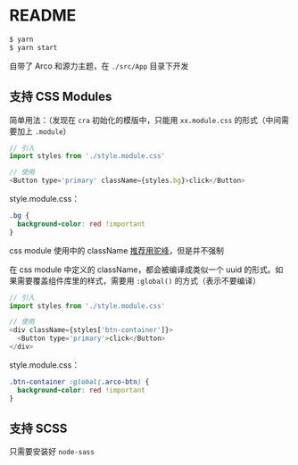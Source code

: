 # README

```bash
$ yarn
$ yarn start
```

自带了 Arco 和源力主题，在 `./src/App` 目录下开发

## 支持 CSS Modules

简单用法：（发现在 `cra` 初始化的模版中，只能用 `xx.module.css` 的形式（中间需要加上 `.module`）

```js
// 引入
import styles from './style.module.css'

// 使用
<Button type='primary' className={styles.bg}>click</Button>
```

style.module.css：

```css
.bg {
  background-color: red !important
}
```

css module 使用中的 className [推荐用驼峰](https://github.com/css-modules/css-modules#naming)，但是并不强制

在 css module 中定义的 className，都会被编译成类似一个 uuid 的形式。如果需要覆盖组件库里的样式，需要用 `:global()` 的方式（表示不要编译）

```js
// 引入
import styles from './style.module.css'

// 使用
<div className={styles['btn-container']}>
  <Button type='primary'>click</Button>
</div>
```

style.module.css：

```css
.btn-container :global(.arco-btn) {
  background-color: red !important
}
```

## 支持 SCSS

只需要安装好 `node-sass`

